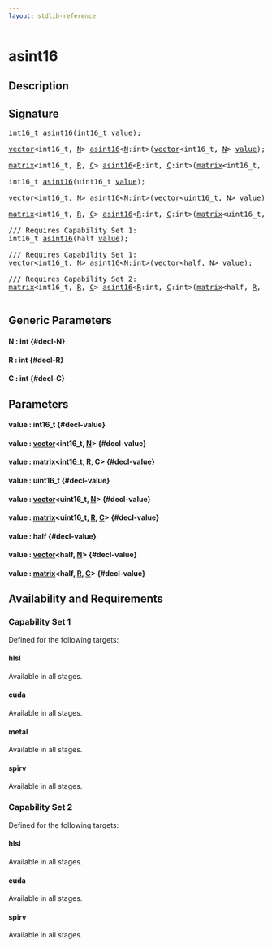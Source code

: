 ```yaml
---
layout: stdlib-reference
---
```


# asint16

## Description





## Signature 

<pre>
int16_t <a href="/stdlib-reference/global-decls/asint16">asint16</a>(int16_t <a href="/stdlib-reference/global-decls/asint16#decl-value" class="code_param">value</a>);

<a href="/stdlib-reference/types/vector/index" class="code_type">vector</a>&lt;int16_t, <a href="/stdlib-reference/global-decls/asint16#decl-N" class="code_var">N</a>&gt; <a href="/stdlib-reference/global-decls/asint16">asint16</a>&lt;<a href="/stdlib-reference/global-decls/asint16#decl-N" class="code_var">N</a>:<span class="code_keyword">int</span>&gt;(<a href="/stdlib-reference/types/vector/index" class="code_type">vector</a>&lt;int16_t, <a href="/stdlib-reference/global-decls/asint16#decl-N" class="code_var">N</a>&gt; <a href="/stdlib-reference/global-decls/asint16#decl-value" class="code_param">value</a>);

<a href="/stdlib-reference/types/matrix/index" class="code_type">matrix</a>&lt;int16_t, <a href="/stdlib-reference/global-decls/asint16#decl-R" class="code_var">R</a>, <a href="/stdlib-reference/global-decls/asint16#decl-C" class="code_var">C</a>&gt; <a href="/stdlib-reference/global-decls/asint16">asint16</a>&lt;<a href="/stdlib-reference/global-decls/asint16#decl-R" class="code_var">R</a>:<span class="code_keyword">int</span>, <a href="/stdlib-reference/global-decls/asint16#decl-C" class="code_var">C</a>:<span class="code_keyword">int</span>&gt;(<a href="/stdlib-reference/types/matrix/index" class="code_type">matrix</a>&lt;int16_t, <a href="/stdlib-reference/global-decls/asint16#decl-R" class="code_var">R</a>, <a href="/stdlib-reference/global-decls/asint16#decl-C" class="code_var">C</a>&gt; <a href="/stdlib-reference/global-decls/asint16#decl-value" class="code_param">value</a>);

int16_t <a href="/stdlib-reference/global-decls/asint16">asint16</a>(uint16_t <a href="/stdlib-reference/global-decls/asint16#decl-value" class="code_param">value</a>);

<a href="/stdlib-reference/types/vector/index" class="code_type">vector</a>&lt;int16_t, <a href="/stdlib-reference/global-decls/asint16#decl-N" class="code_var">N</a>&gt; <a href="/stdlib-reference/global-decls/asint16">asint16</a>&lt;<a href="/stdlib-reference/global-decls/asint16#decl-N" class="code_var">N</a>:<span class="code_keyword">int</span>&gt;(<a href="/stdlib-reference/types/vector/index" class="code_type">vector</a>&lt;uint16_t, <a href="/stdlib-reference/global-decls/asint16#decl-N" class="code_var">N</a>&gt; <a href="/stdlib-reference/global-decls/asint16#decl-value" class="code_param">value</a>);

<a href="/stdlib-reference/types/matrix/index" class="code_type">matrix</a>&lt;int16_t, <a href="/stdlib-reference/global-decls/asint16#decl-R" class="code_var">R</a>, <a href="/stdlib-reference/global-decls/asint16#decl-C" class="code_var">C</a>&gt; <a href="/stdlib-reference/global-decls/asint16">asint16</a>&lt;<a href="/stdlib-reference/global-decls/asint16#decl-R" class="code_var">R</a>:<span class="code_keyword">int</span>, <a href="/stdlib-reference/global-decls/asint16#decl-C" class="code_var">C</a>:<span class="code_keyword">int</span>&gt;(<a href="/stdlib-reference/types/matrix/index" class="code_type">matrix</a>&lt;uint16_t, <a href="/stdlib-reference/global-decls/asint16#decl-R" class="code_var">R</a>, <a href="/stdlib-reference/global-decls/asint16#decl-C" class="code_var">C</a>&gt; <a href="/stdlib-reference/global-decls/asint16#decl-value" class="code_param">value</a>);

/// Requires Capability Set 1:
int16_t <a href="/stdlib-reference/global-decls/asint16">asint16</a>(<span class="code_keyword">half</span> <a href="/stdlib-reference/global-decls/asint16#decl-value" class="code_param">value</a>);

/// Requires Capability Set 1:
<a href="/stdlib-reference/types/vector/index" class="code_type">vector</a>&lt;int16_t, <a href="/stdlib-reference/global-decls/asint16#decl-N" class="code_var">N</a>&gt; <a href="/stdlib-reference/global-decls/asint16">asint16</a>&lt;<a href="/stdlib-reference/global-decls/asint16#decl-N" class="code_var">N</a>:<span class="code_keyword">int</span>&gt;(<a href="/stdlib-reference/types/vector/index" class="code_type">vector</a>&lt;<span class="code_keyword">half</span>, <a href="/stdlib-reference/global-decls/asint16#decl-N" class="code_var">N</a>&gt; <a href="/stdlib-reference/global-decls/asint16#decl-value" class="code_param">value</a>);

/// Requires Capability Set 2:
<a href="/stdlib-reference/types/matrix/index" class="code_type">matrix</a>&lt;int16_t, <a href="/stdlib-reference/global-decls/asint16#decl-R" class="code_var">R</a>, <a href="/stdlib-reference/global-decls/asint16#decl-C" class="code_var">C</a>&gt; <a href="/stdlib-reference/global-decls/asint16">asint16</a>&lt;<a href="/stdlib-reference/global-decls/asint16#decl-R" class="code_var">R</a>:<span class="code_keyword">int</span>, <a href="/stdlib-reference/global-decls/asint16#decl-C" class="code_var">C</a>:<span class="code_keyword">int</span>&gt;(<a href="/stdlib-reference/types/matrix/index" class="code_type">matrix</a>&lt;<span class="code_keyword">half</span>, <a href="/stdlib-reference/global-decls/asint16#decl-R" class="code_var">R</a>, <a href="/stdlib-reference/global-decls/asint16#decl-C" class="code_var">C</a>&gt; <a href="/stdlib-reference/global-decls/asint16#decl-value" class="code_param">value</a>);

</pre>

## Generic Parameters

#### N  : int {#decl-N}
#### R  : int {#decl-R}
#### C  : int {#decl-C}

## Parameters

#### value  : int16\_t {#decl-value}
#### value  : [vector](/stdlib-reference/types/vector/index)\<int16\_t, [N](/stdlib-reference/types/vector/index#decl-N)\> {#decl-value}
#### value  : [matrix](/stdlib-reference/types/matrix/index)\<int16\_t, [R](/stdlib-reference/types/matrix/index#decl-R), [C](/stdlib-reference/types/matrix/index#decl-C)\> {#decl-value}
#### value  : uint16\_t {#decl-value}
#### value  : [vector](/stdlib-reference/types/vector/index)\<uint16\_t, [N](/stdlib-reference/types/vector/index#decl-N)\> {#decl-value}
#### value  : [matrix](/stdlib-reference/types/matrix/index)\<uint16\_t, [R](/stdlib-reference/types/matrix/index#decl-R), [C](/stdlib-reference/types/matrix/index#decl-C)\> {#decl-value}
#### value  : half {#decl-value}
#### value  : [vector](/stdlib-reference/types/vector/index)\<half, [N](/stdlib-reference/types/vector/index#decl-N)\> {#decl-value}
#### value  : [matrix](/stdlib-reference/types/matrix/index)\<half, [R](/stdlib-reference/types/matrix/index#decl-R), [C](/stdlib-reference/types/matrix/index#decl-C)\> {#decl-value}

## Availability and Requirements

### Capability Set 1

Defined for the following targets:

#### hlsl
Available in all stages.

#### cuda
Available in all stages.

#### metal
Available in all stages.

#### spirv
Available in all stages.


### Capability Set 2

Defined for the following targets:

#### hlsl
Available in all stages.

#### cuda
Available in all stages.

#### spirv
Available in all stages.



